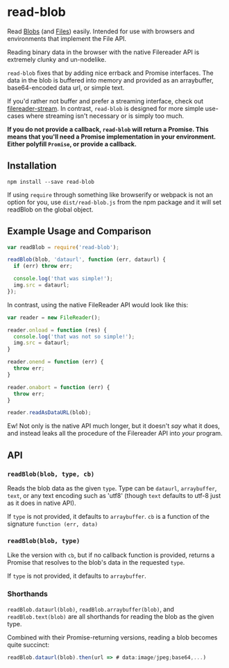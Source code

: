 # read-blob
Read [Blobs](https://developer.mozilla.org/en-US/docs/Web/API/Blob) (and [Files](https://developer.mozilla.org/en-US/docs/Web/API/File)) easily. Intended for use with browsers and environments that implement the File API.

Reading binary data in the browser with the native Filereader API is extremely clunky and un-nodelike.

`read-blob` fixes that by adding nice errback and Promise interfaces. The data in the blob is buffered into memory and provided as an arraybuffer, base64-encoded data url, or simple text.

If you'd rather not buffer and prefer a streaming interface, check out [filereader-stream](https://github.com/maxogden/filereader-stream). In contrast, `read-blob` is designed for more simple use-cases where streaming isn't necessary or is simply too much.

**If you do not provide a callback, `read-blob` will return a Promise. This means that you'll need a Promise implementation in your environment. Either polyfill `Promise`, or provide a callback.**

## Installation
`npm install --save read-blob`

If using `require` through something like browserify or webpack is not an option for you, use `dist/read-blob.js`
from the npm package and it will set readBlob on the global object.

## Example Usage and Comparison
```js
var readBlob = require('read-blob');

readBlob(blob, 'dataurl', function (err, dataurl) {
  if (err) throw err;

  console.log('that was simple!');
  img.src = dataurl;
});
```

In contrast, using the native FileReader API would look like this:

```js
var reader = new FileReader();

reader.onload = function (res) {
  console.log('that was not so simple!');
  img.src = dataurl;
}

reader.onend = function (err) {
  throw err;
}

reader.onabort = function (err) {
  throw err;
}

reader.readAsDataURL(blob);
```

Ew! Not only is the native API much longer, but it doesn't *say* what it does, and instead leaks all the procedure of the Filereader API into *your* program.

## API

### `readBlob(blob, type, cb)`
Reads the blob data as the given `type`. Type can be `dataurl`, `arraybuffer`, `text`, or any text encoding such as 'utf8' (though `text` defaults to utf-8 just as it does in native API).

If `type` is not provided, it defaults to `arraybuffer`.
`cb` is a function of the signature `function (err, data)`

### `readBlob(blob, type)`
Like the version with `cb`, but if no callback function is provided, returns a Promise that resolves to the blob's data in the requested `type`.

If `type` is not provided, it defaults to `arraybuffer`.

### Shorthands

`readBlob.dataurl(blob)`, `readBlob.arraybuffer(blob)`, and `readBlob.text(blob)` are all shorthands for reading the blob as the given type.

Combined with their Promise-returning versions, reading a blob becomes quite succinct:
```js
readBlob.dataurl(blob).then(url => # data:image/jpeg;base64,...)
```
